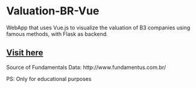 # Valuation-BR-Vue

WebApp that uses Vue.js to visualize the valuation of B3 companies using famous methods, with Flask as backend.

<h2><a href="https://valuation-br.fly.dev/">Visit here</a></h2>

<p>
  Source of Fundamentals Data: http://www.fundamentus.com.br/
</p>

PS: Only for educational purposes